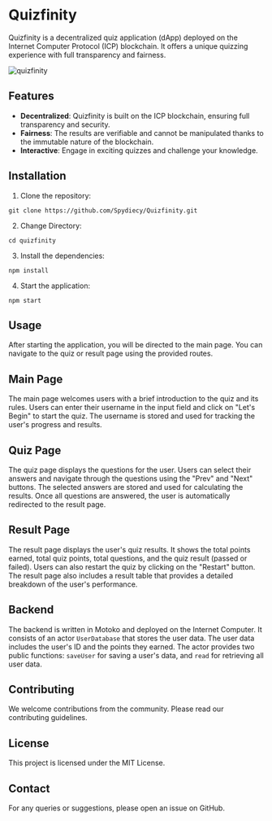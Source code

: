 # Quizfinity

Quizfinity is a decentralized quiz application (dApp) deployed on the Internet Computer Protocol (ICP) blockchain. It offers a unique quizzing experience with full transparency and fairness.

![quizfinity](https://github.com/Spydiecy/Quizfinity/assets/100078125/4bfc6d03-86d4-4f8a-beaa-2cbed06c9c7d)

## Features
- **Decentralized**: Quizfinity is built on the ICP blockchain, ensuring full transparency and security.
- **Fairness**: The results are verifiable and cannot be manipulated thanks to the immutable nature of the blockchain.
- **Interactive**: Engage in exciting quizzes and challenge your knowledge.

## Installation
1. Clone the repository:
```
git clone https://github.com/Spydiecy/Quizfinity.git
```

2. Change Directory:
```
cd quizfinity
```

3. Install the dependencies:
```
npm install
```

4. Start the application:
```
npm start
```

## Usage
After starting the application, you will be directed to the main page. You can navigate to the quiz or result page using the provided routes.

## Main Page
The main page welcomes users with a brief introduction to the quiz and its rules. Users can enter their username in the input field and click on "Let's Begin" to start the quiz. The username is stored and used for tracking the user's progress and results.

## Quiz Page
The quiz page displays the questions for the user. Users can select their answers and navigate through the questions using the "Prev" and "Next" buttons. The selected answers are stored and used for calculating the results. Once all questions are answered, the user is automatically redirected to the result page.

## Result Page
The result page displays the user's quiz results. It shows the total points earned, total quiz points, total questions, and the quiz result (passed or failed). Users can also restart the quiz by clicking on the "Restart" button. The result page also includes a result table that provides a detailed breakdown of the user's performance.

## Backend
The backend is written in Motoko and deployed on the Internet Computer. It consists of an actor `UserDatabase` that stores the user data. The user data includes the user's ID and the points they earned. The actor provides two public functions: `saveUser` for saving a user's data, and `read` for retrieving all user data.

## Contributing
We welcome contributions from the community. Please read our contributing guidelines.

## License
This project is licensed under the MIT License.

## Contact
For any queries or suggestions, please open an issue on GitHub.

